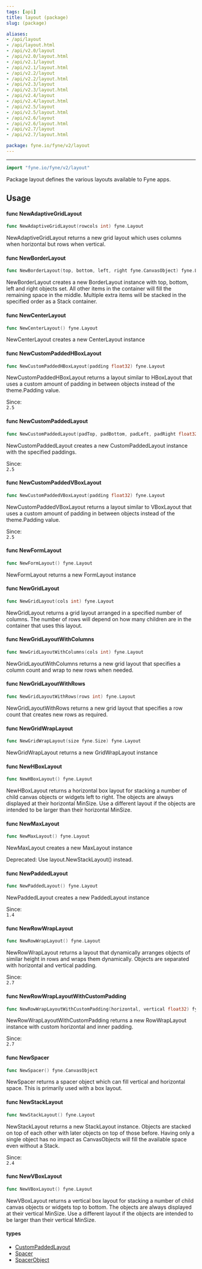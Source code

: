 ```yaml
---
tags: [api]
title: layout (package)
slug: (package)

aliases:
- /api/layout
- /api/layout.html
- /api/v2.0/layout
- /api/v2.0/layout.html
- /api/v2.1/layout
- /api/v2.1/layout.html
- /api/v2.2/layout
- /api/v2.2/layout.html
- /api/v2.3/layout
- /api/v2.3/layout.html
- /api/v2.4/layout
- /api/v2.4/layout.html
- /api/v2.5/layout
- /api/v2.5/layout.html
- /api/v2.6/layout
- /api/v2.6/layout.html
- /api/v2.7/layout
- /api/v2.7/layout.html

package: fyne.io/fyne/v2/layout
---
```



---
```go
import "fyne.io/fyne/v2/layout"
```

Package layout defines the various layouts available to Fyne apps.

## Usage

#### func  NewAdaptiveGridLayout

```go
func NewAdaptiveGridLayout(rowcols int) fyne.Layout
```
NewAdaptiveGridLayout returns a new grid layout which uses columns when horizontal but rows when vertical.

#### func  NewBorderLayout

```go
func NewBorderLayout(top, bottom, left, right fyne.CanvasObject) fyne.Layout
```
NewBorderLayout creates a new BorderLayout instance with top, bottom, left and right objects set. All other items in the container will fill the remaining space in the middle. Multiple extra items will be stacked in the specified order as a Stack container.

#### func  NewCenterLayout

```go
func NewCenterLayout() fyne.Layout
```
NewCenterLayout creates a new CenterLayout instance

#### func  NewCustomPaddedHBoxLayout

```go
func NewCustomPaddedHBoxLayout(padding float32) fyne.Layout
```
NewCustomPaddedHBoxLayout returns a layout similar to HBoxLayout that uses a custom amount of padding in between objects instead of the theme.Padding value.


<div class="since">Since: <code>
2.5</code></div>

#### func  NewCustomPaddedLayout

```go
func NewCustomPaddedLayout(padTop, padBottom, padLeft, padRight float32) fyne.Layout
```
NewCustomPaddedLayout creates a new CustomPaddedLayout instance with the specified paddings.


<div class="since">Since: <code>
2.5</code></div>

#### func  NewCustomPaddedVBoxLayout

```go
func NewCustomPaddedVBoxLayout(padding float32) fyne.Layout
```
NewCustomPaddedVBoxLayout returns a layout similar to VBoxLayout that uses a custom amount of padding in between objects instead of the theme.Padding value.


<div class="since">Since: <code>
2.5</code></div>

#### func  NewFormLayout

```go
func NewFormLayout() fyne.Layout
```
NewFormLayout returns a new FormLayout instance

#### func  NewGridLayout

```go
func NewGridLayout(cols int) fyne.Layout
```
NewGridLayout returns a grid layout arranged in a specified number of columns. The number of rows will depend on how many children are in the container that uses this layout.

#### func  NewGridLayoutWithColumns

```go
func NewGridLayoutWithColumns(cols int) fyne.Layout
```
NewGridLayoutWithColumns returns a new grid layout that specifies a column count and wrap to new rows when needed.

#### func  NewGridLayoutWithRows

```go
func NewGridLayoutWithRows(rows int) fyne.Layout
```
NewGridLayoutWithRows returns a new grid layout that specifies a row count that creates new rows as required.

#### func  NewGridWrapLayout

```go
func NewGridWrapLayout(size fyne.Size) fyne.Layout
```
NewGridWrapLayout returns a new GridWrapLayout instance

#### func  NewHBoxLayout

```go
func NewHBoxLayout() fyne.Layout
```
NewHBoxLayout returns a horizontal box layout for stacking a number of child canvas objects or widgets left to right. The objects are always displayed at their horizontal MinSize. Use a different layout if the objects are intended to be larger than their horizontal MinSize.

#### func  NewMaxLayout

```go
func NewMaxLayout() fyne.Layout
```
NewMaxLayout creates a new MaxLayout instance


<div class="deprecated">
Deprecated: Use layout.NewStackLayout() instead.</div>

#### func  NewPaddedLayout

```go
func NewPaddedLayout() fyne.Layout
```
NewPaddedLayout creates a new PaddedLayout instance


<div class="since">Since: <code>
1.4</code></div>

#### func  NewRowWrapLayout

```go
func NewRowWrapLayout() fyne.Layout
```
NewRowWrapLayout returns a layout that dynamically arranges objects of similar height in rows and wraps them dynamically. Objects are separated with horizontal and vertical padding.


<div class="since">Since: <code>
2.7</code></div>

#### func  NewRowWrapLayoutWithCustomPadding

```go
func NewRowWrapLayoutWithCustomPadding(horizontal, vertical float32) fyne.Layout
```
NewRowWrapLayoutWithCustomPadding returns a new RowWrapLayout instance with custom horizontal and inner padding.


<div class="since">Since: <code>
2.7</code></div>

#### func  NewSpacer

```go
func NewSpacer() fyne.CanvasObject
```
NewSpacer returns a spacer object which can fill vertical and horizontal space. This is primarily used with a box layout.

#### func  NewStackLayout

```go
func NewStackLayout() fyne.Layout
```
NewStackLayout returns a new StackLayout instance. Objects are stacked on top of each other with later objects on top of those before. Having only a single object has no impact as CanvasObjects will fill the available space even without a Stack.


<div class="since">Since: <code>
2.4</code></div>

#### func  NewVBoxLayout

```go
func NewVBoxLayout() fyne.Layout
```
NewVBoxLayout returns a vertical box layout for stacking a number of child canvas objects or widgets top to bottom. The objects are always displayed at their vertical MinSize. Use a different layout if the objects are intended to be larger than their vertical MinSize.

#### types

 * [CustomPaddedLayout](custompaddedlayout.html)
 * [Spacer](spacer.html)
 * [SpacerObject](spacerobject.html)
